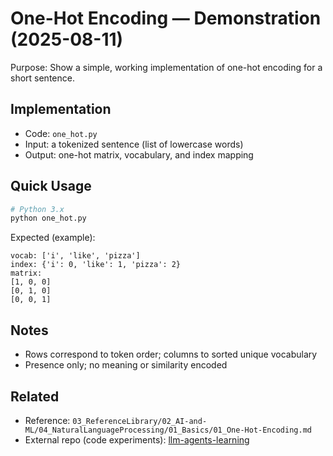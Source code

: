 # One-Hot Encoding — Demonstration (2025-08-11)

Purpose: Show a simple, working implementation of one-hot encoding for a short sentence.

## Implementation

- Code: `one_hot.py`
- Input: a tokenized sentence (list of lowercase words)
- Output: one-hot matrix, vocabulary, and index mapping

## Quick Usage

```bash
# Python 3.x
python one_hot.py
```

Expected (example):

```text
vocab: ['i', 'like', 'pizza']
index: {'i': 0, 'like': 1, 'pizza': 2}
matrix:
[1, 0, 0]
[0, 1, 0]
[0, 0, 1]
```

## Notes

- Rows correspond to token order; columns to sorted unique vocabulary
- Presence only; no meaning or similarity encoded

## Related

- Reference: `03_ReferenceLibrary/02_AI-and-ML/04_NaturalLanguageProcessing/01_Basics/01_One-Hot-Encoding.md`
- External repo (code experiments): [llm-agents-learning](https://github.com/Swamy-s-Tech-Skills-Academy-AI-ML-Data/llm-agents-learning)
